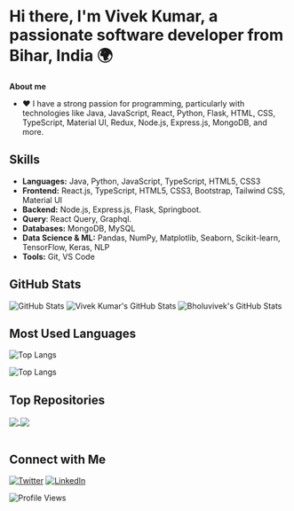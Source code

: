 # Hi there, I'm **Vivek Kumar**, a passionate software developer from Bihar, India 🌍

**About me**

- ❤️ I have a strong passion for programming, particularly with technologies like Java, JavaScript, React, Python, Flask, HTML, CSS, TypeScript, Material UI, Redux, Node.js, Express.js, MongoDB, and more.

## Skills

- **Languages:** Java, Python, JavaScript, TypeScript, HTML5, CSS3
- **Frontend:** React.js, TypeScript, HTML5, CSS3, Bootstrap, Tailwind CSS, Material UI
- **Backend:** Node.js, Express.js, Flask, Springboot.
- **Query**: React Query, Graphql.
- **Databases:** MongoDB, MySQL
- **Data Science & ML:** Pandas, NumPy, Matplotlib, Seaborn, Scikit-learn, TensorFlow, Keras, NLP
- **Tools:** Git, VS Code

## GitHub Stats
![GitHub Stats](https://streak-stats.demolab.com?user=Bholuvivek&theme=default&hide_border=true)
![Vivek Kumar's GitHub Stats](https://github-readme-stats.vercel.app/api?username=Bholuvivek&show_icons=true&theme=dark)
<img src="https://streak-stats.demolab.com?user=Bholuvivek&theme=default&hide_border=true" alt="Bholuvivek's GitHub Stats" />



## Most Used Languages
![Top Langs](https://github-readme-stats.vercel.app/api/top-langs/?username=Bholuvivek&layout=compact)

![Top Langs](https://github-readme-stats.vercel.app/api/top-langs/?username=Bholuvivek&layout=donut)
## Top Repositories

<a href="https://github.com/Bholuvivek/SPFD">
  <img align="center" src="https://github-readme-stats.vercel.app/api/pin/?username=Bholuvivek&repo=SPFD&theme=buefy" />
</a>

<a href="https://github.com/Bholuvivek/React-Projects">
  
  <img align="center" src="https://github-readme-stats.vercel.app/api/pin/?username=Bholuvivek&repo=React-Projects&theme=buefy" />
</a>

<br />
<br />

## Connect with Me

[![Twitter](https://img.icons8.com/color/48/000000/twitter--v1.png)](https://twitter.com/BholuVivek)
[![LinkedIn](https://img.icons8.com/color/48/000000/linkedin-circled--v1.png)](https://www.linkedin.com/in/vivekbholu/)

![Profile Views](https://komarev.com/ghpvc/?username=Bholuvivek)
